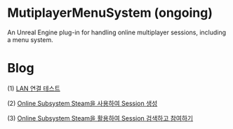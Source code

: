 # MutiplayerMenuSystem (ongoing)
An Unreal Engine plug-in for handling online multiplayer sessions, including a menu system.

# Blog
(1) [LAN 연결 테스트](https://beankong-devlog.tistory.com/121) 

(2) [Online Subsystem Steam을 사용하여 Session 생성](https://beankong-devlog.tistory.com/122)

(3) [Online Subsystem Steam을 활용하여 Session 검색하고 참여하기](https://beankong-devlog.tistory.com/127)
